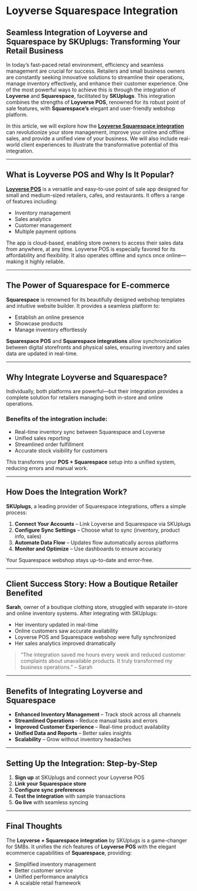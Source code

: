 # Loyverse Squarespace Integration

## Seamless Integration of Loyverse and Squarespace by SKUplugs: Transforming Your Retail Business

In today’s fast-paced retail environment, efficiency and seamless management are crucial for success. Retailers and small business owners are constantly seeking innovative solutions to streamline their operations, manage inventory effectively, and enhance their customer experience. One of the most powerful ways to achieve this is through the integration of **Loyverse** and **Squarespace**, facilitated by **SKUplugs**. This integration combines the strengths of **Loyverse POS**, renowned for its robust point of sale features, with **Squarespace’s** elegant and user-friendly webshop platform.

In this article, we will explore how the [**Loyverse Squarespace integration**](https://skuplugs.com/loyverse-squarespace-integration/) can revolutionize your store management, improve your online and offline sales, and provide a unified view of your business. We will also include real-world client experiences to illustrate the transformative potential of this integration.

---

## What is Loyverse POS and Why Is It Popular?

[**Loyverse POS**](https://skuplugs.com/loyverse-integration/) is a versatile and easy-to-use point of sale app designed for small and medium-sized retailers, cafes, and restaurants. It offers a range of features including:

- Inventory management  
- Sales analytics  
- Customer management  
- Multiple payment options  

The app is cloud-based, enabling store owners to access their sales data from anywhere, at any time. Loyverse POS is especially favored for its affordability and flexibility. It also operates offline and syncs once online—making it highly reliable.

---

## The Power of Squarespace for E-commerce

**Squarespace** is renowned for its beautifully designed webshop templates and intuitive website builder. It provides a seamless platform to:

- Establish an online presence  
- Showcase products  
- Manage inventory effortlessly  

**Squarespace POS** and **Squarespace integrations** allow synchronization between digital storefronts and physical sales, ensuring inventory and sales data are updated in real-time.

---

## Why Integrate Loyverse and Squarespace?

Individually, both platforms are powerful—but their integration provides a complete solution for retailers managing both in-store and online operations.

### Benefits of the integration include:

- Real-time inventory sync between Squarespace and Loyverse  
- Unified sales reporting  
- Streamlined order fulfillment  
- Accurate stock visibility for customers  

This transforms your **POS + Squarespace** setup into a unified system, reducing errors and manual work.

---

## How Does the Integration Work?

**SKUplugs**, a leading provider of Squarespace integrations, offers a simple process:

1. **Connect Your Accounts** – Link Loyverse and Squarespace via SKUplugs  
2. **Configure Sync Settings** – Choose what to sync (inventory, product info, sales)  
3. **Automate Data Flow** – Updates flow automatically across platforms  
4. **Monitor and Optimize** – Use dashboards to ensure accuracy  

Your Squarespace webshop stays up-to-date and error-free.

---

## Client Success Story: How a Boutique Retailer Benefited

**Sarah**, owner of a boutique clothing store, struggled with separate in-store and online inventory systems. After integrating with SKUplugs:

- Her inventory updated in real-time  
- Online customers saw accurate availability  
- Loyverse POS and Squarespace webshop were fully synchronized  
- Her sales analytics improved dramatically  

> “The integration saved me hours every week and reduced customer complaints about unavailable products. It truly transformed my business operations.” – Sarah

---

## Benefits of Integrating Loyverse and Squarespace

- **Enhanced Inventory Management** – Track stock across all channels  
- **Streamlined Operations** – Reduce manual tasks and errors  
- **Improved Customer Experience** – Real-time product availability  
- **Unified Data and Reports** – Better sales insights  
- **Scalability** – Grow without inventory headaches  

---

## Setting Up the Integration: Step-by-Step

1. **Sign up** at SKUplugs and connect your Loyverse POS  
2. **Link your Squarespace store**  
3. **Configure sync preferences**  
4. **Test the integration** with sample transactions  
5. **Go live** with seamless syncing  

---

## Final Thoughts

The **Loyverse + Squarespace integration** by SKUplugs is a game-changer for SMBs. It unifies the rich features of **Loyverse POS** with the elegant ecommerce capabilities of **Squarespace**, providing:

- Simplified inventory management  
- Better customer service  
- Unified performance analytics  
- A scalable retail framework  


